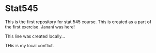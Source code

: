 # Stat545
This is the first repository for stat 545 course. This is created as a part of the first exercise.
Janani was here!

This line was created locally...

THis is my local conflict. 